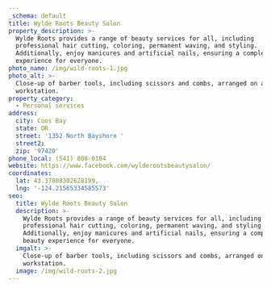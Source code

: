 ```yaml
---
_schema: default
title: Wylde Roots Beauty Salon
property_description: >-
  Wylde Roots provides a range of beauty services for all, including
  professional hair cutting, coloring, permanent waving, and styling.
  Additionally, enjoy manicures and artificial nails, ensuring a complete beauty
  experience for everyone.
photo_name: /img/wild-roots-1.jpg
photo_alt: >-
  Close-up of barber tools, including scissors and combs, arranged on a wooden
  workstation.
property_category:
  - Personal services
address:
  city: Coos Bay
  state: OR
  street: '1352 North Bayshore '
  street2:
  zip: '97420'
phone_local: (541) 808-0184
website: https://www.facebook.com/wylderootsbeautysalon/
coordinates:
  lat: 43.37808302628199,
  lng: '-124.21565334585573'
seo:
  title: Wylde Roots Beauty Salon
  description: >-
    Wylde Roots provides a range of beauty services for all, including
    professional hair cutting, coloring, permanent waving, and styling.
    Additionally, enjoy manicures and artificial nails, ensuring a complete
    beauty experience for everyone.
  imgalt: >-
    Close-up of barber tools, including scissors and combs, arranged on a wooden
    workstation.
  image: /img/wild-roots-2.jpg
---
```


